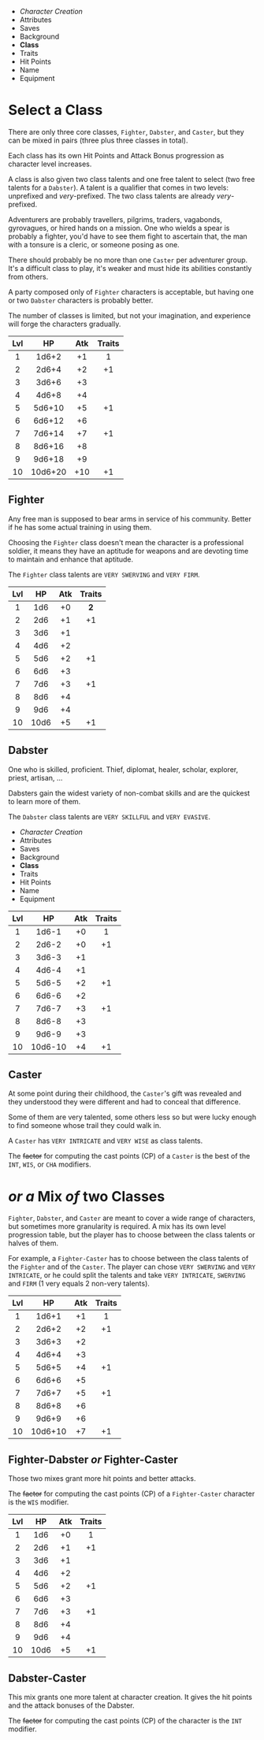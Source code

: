 
<!-- .margin.compass -->
* _Character Creation_
* Attributes
* Saves
* Background
* **Class**
* Traits
* Hit Points
* Name
* Equipment


# Select a Class

There are only three core classes, `Fighter`, `Dabster`, and `Caster`, but they can be mixed in pairs (three plus three classes in total).

Each class has its own Hit Points and Attack Bonus progression as character level increases.

A class is also given two class talents and one free talent to select (two free talents for a `Dabster`). A talent is a qualifier that comes in two levels: unprefixed and _very_-prefixed. The two class talents are already _very_-prefixed.

Adventurers are probably travellers, pilgrims, traders, vagabonds, gyrovagues, or hired hands on a mission. One who wields a spear is probably a fighter, you'd have to see them fight to ascertain that, the man with a tonsure is a cleric, or someone posing as one.

There should probably be no more than one `Caster` per adventurer group. It's a difficult class to play, it's weaker and must hide its abilities constantly from others.

A party composed only of `Fighter` characters is acceptable, but having one or two `Dabster` characters is probably better.

The number of classes is limited, but not your imagination, and experience will forge the characters gradually.



| Lvl | HP      | Atk | Traits |
|:---:|:-------:|:---:|:------:|
|   1 |   1d6+2 |  +1 | 1      |
|   2 |   2d6+4 |  +2 | +1     |
|   3 |   3d6+6 |  +3 |        |
|   4 |   4d6+8 |  +4 |        |
|   5 |  5d6+10 |  +5 | +1     |
|   6 |  6d6+12 |  +6 |        |
|   7 |  7d6+14 |  +7 | +1     |
|   8 |  8d6+16 |  +8 |        |
|   9 |  9d6+18 |  +9 |        |
|  10 | 10d6+20 | +10 | +1     |

## Fighter

Any free man is supposed to bear arms in service of his community. Better if he has some actual training in using them.

Choosing the `Fighter` class doesn't mean the character is a professional soldier, it means they have an aptitude for weapons and are devoting time to maintain and enhance that aptitude.

The `Fighter` class talents are `VERY SWERVING` and `VERY FIRM`.



| Lvl | HP   | Atk | Traits |
|:---:|:----:|:---:|:------:|
|   1 |  1d6 |  +0 | **2**  |
|   2 |  2d6 |  +1 | +1     |
|   3 |  3d6 |  +1 |        |
|   4 |  4d6 |  +2 |        |
|   5 |  5d6 |  +2 | +1     |
|   6 |  6d6 |  +3 |        |
|   7 |  7d6 |  +3 | +1     |
|   8 |  8d6 |  +4 |        |
|   9 |  9d6 |  +4 |        |
|  10 | 10d6 |  +5 | +1     |

## Dabster

One who is skilled, proficient. Thief, diplomat, healer, scholar, explorer, priest, artisan, ...

Dabsters gain the widest variety of non-combat skills and are the quickest to learn more of them.

The `Dabster` class talents are `VERY SKILLFUL` and `VERY EVASIVE`.


<!-- PAGE BREAK class -->


<!-- .margin.compass -->
* _Character Creation_
* Attributes
* Saves
* Background
* **Class**
* Traits
* Hit Points
* Name
* Equipment


<!-- .top -->
| Lvl | HP      | Atk | Traits |
|:---:|:-------:|:---:|:------:|
|   1 |   1d6-1 |  +0 | 1      |
|   2 |   2d6-2 |  +0 | +1     |
|   3 |   3d6-3 |  +1 |        |
|   4 |   4d6-4 |  +1 |        |
|   5 |   5d6-5 |  +2 | +1     |
|   6 |   6d6-6 |  +2 |        |
|   7 |   7d6-7 |  +3 | +1     |
|   8 |   8d6-8 |  +3 |        |
|   9 |   9d6-9 |  +3 |        |
|  10 | 10d6-10 |  +4 | +1     |

<!-- .top -->
## Caster

At some point during their childhood, the `Caster`'s gift was revealed and they understood they were different and had to conceal that difference.

Some of them are very talented, some others less so but were lucky enough to find someone whose trail they could walk in.

A `Caster` has `VERY INTRICATE` and `VERY WISE` as class talents.

The ~~factor~~ for computing the cast points (CP) of a `Caster` is the best of the `INT`, `WIS`, or `CHA` modifiers.


# _or a_ Mix _of_ two Classes

`Fighter`, `Dabster`, and `Caster` are meant to cover a wide range of characters, but sometimes more granularity is required. A mix has its own level progression table, but the player has to choose between the class talents or halves of them.

For example, a `Fighter-Caster` has to choose between the class talents of the `Fighter` and of the `Caster`. The player can chose `VERY SWERVING` and `VERY INTRICATE`, or he could split the talents and take `VERY INTRICATE`, `SWERVING` and `FIRM` (1 very equals 2 non-very talents).


<!-- .right -->
| Lvl | HP      | Atk | Traits |
|:---:|:-------:|:---:|:------:|
|   1 |   1d6+1 |  +1 | 1      |
|   2 |   2d6+2 |  +2 | +1     |
|   3 |   3d6+3 |  +2 |        |
|   4 |   4d6+4 |  +3 |        |
|   5 |   5d6+5 |  +4 | +1     |
|   6 |   6d6+6 |  +5 |        |
|   7 |   7d6+7 |  +5 | +1     |
|   8 |   8d6+8 |  +6 |        |
|   9 |   9d6+9 |  +6 |        |
|  10 | 10d6+10 |  +7 | +1     |

<!-- .ambi -->
## Fighter-Dabster _or_ Fighter-Caster

Those two mixes grant more hit points and better attacks.

The ~~factor~~ for computing the cast points (CP) of a `Fighter-Caster` character is the `WIS` modifier.

<!-- clear -->

<!-- .right -->
| Lvl | HP   | Atk | Traits |
|:---:|:----:|:---:|:------:|
|   1 |  1d6 |  +0 | 1      |
|   2 |  2d6 |  +1 | +1     |
|   3 |  3d6 |  +1 |        |
|   4 |  4d6 |  +2 |        |
|   5 |  5d6 |  +2 | +1     |
|   6 |  6d6 |  +3 |        |
|   7 |  7d6 |  +3 | +1     |
|   8 |  8d6 |  +4 |        |
|   9 |  9d6 |  +4 |        |
|  10 | 10d6 |  +5 | +1     |

<!-- .ambi -->
## Dabster-Caster

This mix grants one more talent at character creation. It gives the hit points and the attack bonuses of the Dabster.

The ~~factor~~ for computing the cast points (CP) of the character is the `INT` modifier.

